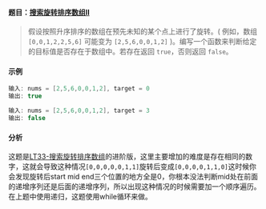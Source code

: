 #### 题目：[搜索旋转排序数组II](https://leetcode-cn.com/problems/search-in-rotated-sorted-array)

> 假设按照升序排序的数组在预先未知的某个点上进行了旋转。( 例如，数组 `[0,0,1,2,2,5,6]` 可能变为 `[2,5,6,0,0,1,2]` )。编写一个函数来判断给定的目标值是否存在于数组中。若存在返回 `true`，否则返回 `false`。
>

#### 示例

```java
输入: nums = [2,5,6,0,0,1,2], target = 0
输出: true

输入: nums = [2,5,6,0,0,1,2], target = 3
输出: false
```

#### 分析

这题是[LT33-搜索旋转排序数组](LT33-搜索旋转排序数组.md)的进阶版，这里主要增加的难度是存在相同的数字，这就会导致这种情况``[0,0,0,0,0,1,1]``旋转后变成``[0,0,0,0,1,1,0]``这时候你会发现旋转后start mid end三个位置的地方全是0，你根本没法判断mid处在前面的递增序列还是后面的递增序列，所以出现这种情况的时候需要加一个顺序遍历。在上题中使用递归，这题使用while循环来做。





